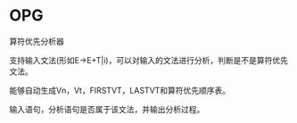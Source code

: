 # OPG
算符优先分析器

支持输入文法(形如E->E+T|i)，可以对输入的文法进行分析，判断是不是算符优先文法。

能够自动生成Vn，Vt，FIRSTVT，LASTVT和算符优先顺序表。

输入语句，分析语句是否属于该文法，并输出分析过程。
